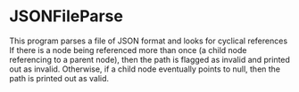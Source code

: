 # JSONFileParse
This program parses a file of JSON format and looks for cyclical references
If there is a node being referenced more than once (a child node referencing to a parent node), then the path is flagged as invalid and printed out as invalid. Otherwise, if a child node eventually points to null, then the path is printed out as valid.
